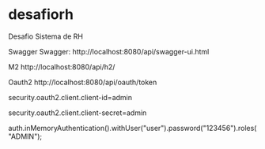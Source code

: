 # desafiorh
Desafio Sistema de RH

Swagger
Swagger: http://localhost:8080/api/swagger-ui.html

M2
http://localhost:8080/api/h2/

Oauth2
http://localhost:8080/api/oauth/token

security.oauth2.client.client-id=admin

security.oauth2.client.client-secret=admin

auth.inMemoryAuthentication().withUser("user").password("123456").roles("ADMIN");
